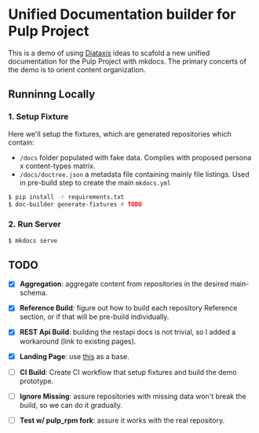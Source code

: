# Unified Documentation builder for Pulp Project

This is a demo of using [Diataxis](#) ideas to scafold a new unified documentation for the Pulp Project with mkdocs.
The primary concerts of the demo is to orient content organization.

## Runninng Locally

### 1. Setup Fixture

Here we'll setup the fixtures, which are generated repositories which contain:

- `/docs` folder populated with fake data. Complies with proposed persona x content-types matrix.
- `/docs/doctree.json` a metadata file containing mainly file listings. Used in pre-build step to create the main `mkdocs.yml` 

```bash
$ pip install -r requirements.txt
$ doc-builder generate-fixtures # TODO
```

### 2. Run Server

```bash
$ mkdocs serve
```


## TODO

- [x] **Aggregation**: aggregate content from repositories in the desired main-schema.
- [x] **Reference Build**: figure out how to build each repository Reference section, or if that will be pre-build individually.
- [x] **REST Api Build**: building the restapi docs is not trivial, so I added a workaround (link to existing pages).
- [x] **Landing Page**: use [this](https://aws.github.io/copilot-cli/) as a base.
- [ ] **CI Build**: Create CI workflow that setup fixtures and build the demo prototype.
- [ ] **Ignore Missing**: assure repositories with missing data won't break the build, so we can do it gradually. 
- [ ] **Test w/ pulp_rpm fork**: assure it works with the real repository.

